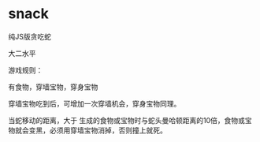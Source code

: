 # snack
<p>纯JS版贪吃蛇</p>
<p>大二水平</p>
<p>游戏规则：</p>
<p>有食物，穿墙宝物，穿身宝物</p>
<p>穿墙宝物吃到后，可增加一次穿墙机会，穿身宝物同理。</p>
<p>当蛇移动的距离，大于 生成的食物或宝物时与蛇头曼哈顿距离的10倍，食物或宝物就会变黑，必须用穿墙宝物消掉，否则撞上就死。</p>

